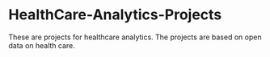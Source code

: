 # HealthCare-Analytics-Projects
These are projects for healthcare analytics. The projects are based on open data on health care.


